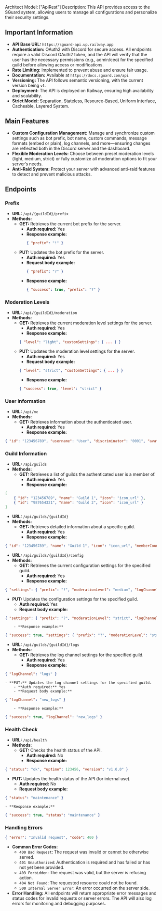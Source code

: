 Architect Model: ["ApiRest"]
Description: This API provides access to the SGuard system, allowing users to manage all configurations and personalize their security settings.

## Important Information
- **API Base URL:** `https://sguard-api.up.railway.app`
- **Authentication:** OAuth2 with Discord for secure access. All endpoints require a valid Discord OAuth2 token, and the API will verify that the user has the necessary permissions (e.g., admin/ceo) for the specified guild before allowing access or modifications.
- **Rate Limiting:** Implemented to prevent abuse and ensure fair usage.
- **Documentation:** Available at `https://docs.sguard.com/api`
- **Versioning:** The API follows semantic versioning, with the current version being `v1`.
- **Deployment:** The API is deployed on Railway, ensuring high availability and scalability.
- **Strict Model:** Separation, Stateless, Resource-Based, Uniform Interface, Cacheable, Layered System.

## Main Features
- **Custom Configuration Management:** Manage and synchronize custom settings such as bot prefix, bot name, custom commands, message formats (embed or plain), log channels, and more—ensuring changes are reflected both in the Discord server and the dashboard.
- **Flexible Moderation Levels:** Choose between preset moderation levels (light, medium, strict) or fully customize all moderation options to fit your server’s needs.
- **Anti-Raid System:** Protect your server with advanced anti-raid features to detect and prevent malicious attacks.


## Endpoints
### Prefix
- **URL:** `/api/{guildId}/prefix`
- **Methods:**
  - **GET:** Retrieves the current bot prefix for the server.
    - **Auth required:** Yes
    - **Response example:**
      ```json
      { "prefix": "!" }
      ```
  - **PUT:** Updates the bot prefix for the server.
    - **Auth required:** Yes
    - **Request body example:**
      ```json
      { "prefix": "?" }
      ```
    - **Response example:**
      ```json
      { "success": true, "prefix": "?" }
      ```

### Moderation Levels
- **URL:** `/api/{guildId}/moderation`
- **Methods:**
    - **GET:** Retrieves the current moderation level settings for the server.
        - **Auth required:** Yes
        - **Response example:**
        ```json
        { "level": "light", "customSettings": { ... } }
        ```
    - **PUT:** Updates the moderation level settings for the server.
        - **Auth required:** Yes
        - **Request body example:**
        ```json
        { "level": "strict", "customSettings": { ... } }
        ```
        - **Response example:**
        ```json
        { "success": true, "level": "strict" }
        ```

### User Information
- **URL:** `/api/me`
- **Methods:**
    - **GET:** Retrieves information about the authenticated user.
        - **Auth required:** Yes
        - **Response example:**
```json
{ "id": "123456789", "username": "User", "discriminator": "0001", "avatar": "avatar_url" }
```

### Guild Information
- **URL:** `/api/guilds`
- **Methods:**
    - **GET:** Retrieves a list of guilds the authenticated user is a member of.
        - **Auth required:** Yes
        - **Response example:**
```json
[
    { "id": "123456789", "name": "Guild 1", "icon": "icon_url" },
    { "id": "987654321", "name": "Guild 2", "icon": "icon_url" }
]
```
- **URL:** `/api/guilds/{guildId}`
- **Methods:**
    - **GET:** Retrieves detailed information about a specific guild.
        - **Auth required:** Yes
        - **Response example:**
```json
{ "id": "123456789", "name": "Guild 1", "icon": "icon_url", "memberCount": 100, "ownerId": "987654321" }
```
- **URL:** `/api/guilds/{guildId}/config`
- **Methods:**
    - **GET:** Retrieves the current configuration settings for the specified guild.
        - **Auth required:** Yes
        - **Response example:**
```json
{ "settings": { "prefix": "!", "moderationLevel": "medium", "logChannel": "logs" } }
```
- **PUT:** Updates the configuration settings for the specified guild.
    - **Auth required:** Yes
    - **Request body example:**
```json
{ "settings": { "prefix": "?", "moderationLevel": "strict", "logChannel": "new_logs" } }
```
        - **Response example:**
```json
{ "success": true, "settings": { "prefix": "?", "moderationLevel": "strict", "logChannel": "new_logs" } }
```
- **URL:** `/api/guilds/{guildId}/logs`
- **Methods:**
    - **GET:** Retrieves the log channel settings for the specified guild.
        - **Auth required:** Yes
        - **Response example:**
```json
{ "logChannel": "logs" }
```
    - **PUT:** Updates the log channel settings for the specified guild.
        - **Auth required:** Yes
        - **Request body example:**
```json
{ "logChannel": "new_logs" }
```
        - **Response example:**
```json
{ "success": true, "logChannel": "new_logs" }
```

### Health Check
- **URL:** `/api/health`
- **Methods:**
    - **GET:** Checks the health status of the API.
        - **Auth required:** No
        - **Response example:**
```json
{ "status": "ok", "uptime": 123456, "version": "v1.0.0" }
```
- **PUT:** Updates the health status of the API (for internal use).
    - **Auth required:** No
    - **Request body example:**
```json
{ "status": "maintenance" }
```
    - **Response example:**
```json
{ "success": true, "status": "maintenance" }
```

### Handling Errors

```json
{ "error": "Invalid request", "code": 400 }
```
- **Common Error Codes:**
  - `400 Bad Request`: The request was invalid or cannot be otherwise served.
  - `401 Unauthorized`: Authentication is required and has failed or has not yet been provided.
  - `403 Forbidden`: The request was valid, but the server is refusing action.
  - `404 Not Found`: The requested resource could not be found.
  - `500 Internal Server Error`: An error occurred on the server side.
- **Error Handling:** All endpoints will return appropriate error messages and status codes for invalid requests or server errors. The API will also log errors for monitoring and debugging purposes.
